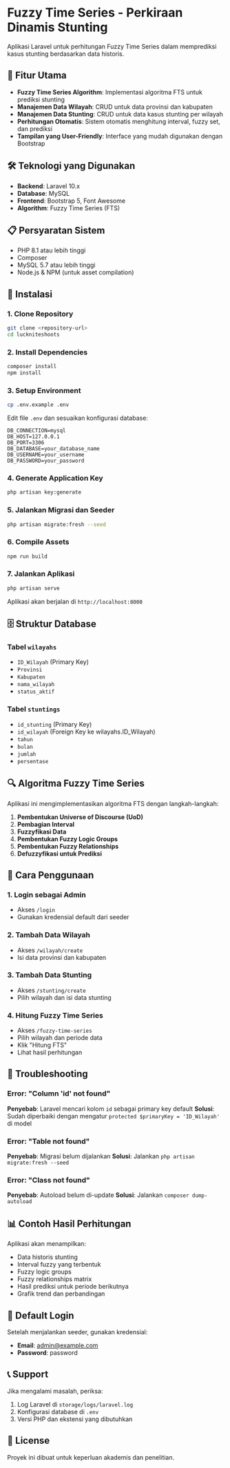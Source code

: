 # Fuzzy Time Series - Perkiraan Dinamis Stunting

Aplikasi Laravel untuk perhitungan Fuzzy Time Series dalam memprediksi kasus stunting berdasarkan data historis.

## 🚀 Fitur Utama

- **Fuzzy Time Series Algorithm**: Implementasi algoritma FTS untuk prediksi stunting
- **Manajemen Data Wilayah**: CRUD untuk data provinsi dan kabupaten
- **Manajemen Data Stunting**: CRUD untuk data kasus stunting per wilayah
- **Perhitungan Otomatis**: Sistem otomatis menghitung interval, fuzzy set, dan prediksi
- **Tampilan yang User-Friendly**: Interface yang mudah digunakan dengan Bootstrap

## 🛠️ Teknologi yang Digunakan

- **Backend**: Laravel 10.x
- **Database**: MySQL
- **Frontend**: Bootstrap 5, Font Awesome
- **Algorithm**: Fuzzy Time Series (FTS)

## 📋 Persyaratan Sistem

- PHP 8.1 atau lebih tinggi
- Composer
- MySQL 5.7 atau lebih tinggi
- Node.js & NPM (untuk asset compilation)

## 🔧 Instalasi

### 1. Clone Repository
```bash
git clone <repository-url>
cd luckniteshoots
```

### 2. Install Dependencies
```bash
composer install
npm install
```

### 3. Setup Environment
```bash
cp .env.example .env
```

Edit file `.env` dan sesuaikan konfigurasi database:
```env
DB_CONNECTION=mysql
DB_HOST=127.0.0.1
DB_PORT=3306
DB_DATABASE=your_database_name
DB_USERNAME=your_username
DB_PASSWORD=your_password
```

### 4. Generate Application Key
```bash
php artisan key:generate
```

### 5. Jalankan Migrasi dan Seeder
```bash
php artisan migrate:fresh --seed
```

### 6. Compile Assets
```bash
npm run build
```

### 7. Jalankan Aplikasi
```bash
php artisan serve
```

Aplikasi akan berjalan di `http://localhost:8000`

## 🗄️ Struktur Database

### Tabel `wilayahs`
- `ID_Wilayah` (Primary Key)
- `Provinsi`
- `Kabupaten`
- `nama_wilayah`
- `status_aktif`

### Tabel `stuntings`
- `id_stunting` (Primary Key)
- `id_wilayah` (Foreign Key ke wilayahs.ID_Wilayah)
- `tahun`
- `bulan`
- `jumlah`
- `persentase`

## 🔍 Algoritma Fuzzy Time Series

Aplikasi ini mengimplementasikan algoritma FTS dengan langkah-langkah:

1. **Pembentukan Universe of Discourse (UoD)**
2. **Pembagian Interval**
3. **Fuzzyfikasi Data**
4. **Pembentukan Fuzzy Logic Groups**
5. **Pembentukan Fuzzy Relationships**
6. **Defuzzyfikasi untuk Prediksi**

## 📱 Cara Penggunaan

### 1. Login sebagai Admin
- Akses `/login`
- Gunakan kredensial default dari seeder

### 2. Tambah Data Wilayah
- Akses `/wilayah/create`
- Isi data provinsi dan kabupaten

### 3. Tambah Data Stunting
- Akses `/stunting/create`
- Pilih wilayah dan isi data stunting

### 4. Hitung Fuzzy Time Series
- Akses `/fuzzy-time-series`
- Pilih wilayah dan periode data
- Klik "Hitung FTS"
- Lihat hasil perhitungan

## 🐛 Troubleshooting

### Error: "Column 'id' not found"
**Penyebab**: Laravel mencari kolom `id` sebagai primary key default
**Solusi**: Sudah diperbaiki dengan mengatur `protected $primaryKey = 'ID_Wilayah'` di model

### Error: "Table not found"
**Penyebab**: Migrasi belum dijalankan
**Solusi**: Jalankan `php artisan migrate:fresh --seed`

### Error: "Class not found"
**Penyebab**: Autoload belum di-update
**Solusi**: Jalankan `composer dump-autoload`

## 📊 Contoh Hasil Perhitungan

Aplikasi akan menampilkan:
- Data historis stunting
- Interval fuzzy yang terbentuk
- Fuzzy logic groups
- Fuzzy relationships matrix
- Hasil prediksi untuk periode berikutnya
- Grafik trend dan perbandingan

## 🔐 Default Login

Setelah menjalankan seeder, gunakan kredensial:
- **Email**: admin@example.com
- **Password**: password

## 📞 Support

Jika mengalami masalah, periksa:
1. Log Laravel di `storage/logs/laravel.log`
2. Konfigurasi database di `.env`
3. Versi PHP dan ekstensi yang dibutuhkan

## 📝 License

Proyek ini dibuat untuk keperluan akademis dan penelitian.
